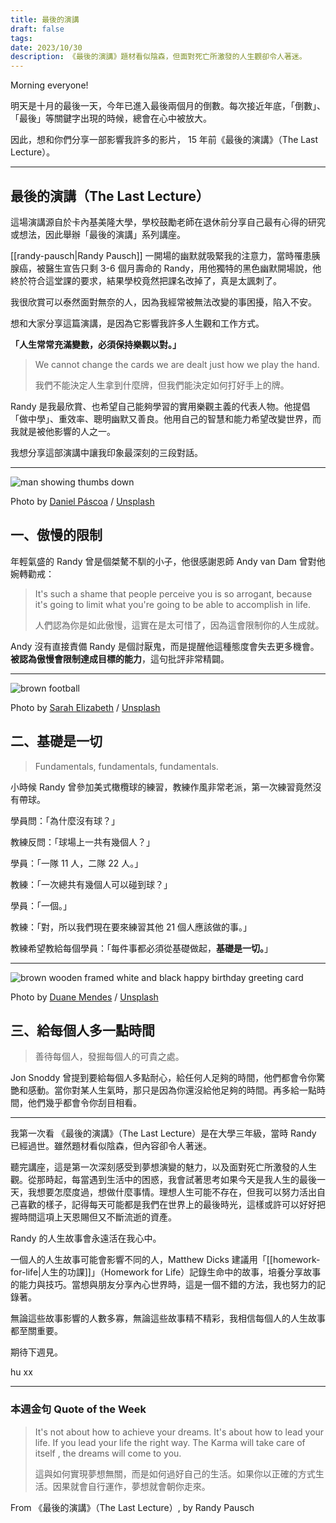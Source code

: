 ```yaml
---
title: 最後的演講
draft: false
tags: 
date: 2023/10/30
description: 《最後的演講》題材看似陰森，但面對死亡所激發的人生觀卻令人著迷。
---
```

Morning everyone!

明天是十月的最後一天，今年已進入最後兩個月的倒數。每次接近年底，「倒數」、「最後」等關鍵字出現的時候，總會在心中被放大。

因此，想和你們分享一部影響我許多的影片， 15 年前《最後的演講》（The Last Lecture）。

---

## 最後的演講（The Last Lecture）

這場演講源自於卡內基美隆大學，學校鼓勵老師在退休前分享自己最有心得的研究或想法，因此舉辦「最後的演講」系列講座。

[[randy-pausch|Randy Pausch]] 一開場的幽默就吸緊我的注意力，當時罹患胰腺癌，被醫生宣告只剩 3-6 個月壽命的 Randy，用他獨特的黑色幽默開場說，他終於符合這堂課的要求，結果學校竟然把課名改掉了，真是太諷刺了。

我很欣賞可以泰然面對無奈的人，因為我經常被無法改變的事困擾，陷入不安。

想和大家分享這篇演講，是因為它影響我許多人生觀和工作方式。

**「人生常常充滿變數，必須保持樂觀以對。」**

> We cannot change the cards we are dealt just how we play the hand.  
>   
> 我們不能決定人生拿到什麼牌，但我們能決定如何打好手上的牌。

Randy 是我最欣賞、也希望自己能夠學習的實用樂觀主義的代表人物。他提倡「做中學」、重效率、聰明幽默又善良。他用自己的智慧和能力希望改變世界，而我就是被他影響的人之一。

我想分享這部演講中讓我印象最深刻的三段對話。

---

![man showing thumbs down](https://chinghannhu.ghost.io/content/images/2023/10/photo-1494158064015-7ff877b5bb2b.jpeg)

Photo by [Daniel Páscoa](https://unsplash.com/@dpascoa) / [Unsplash](https://unsplash.com/?utm_source=ghost&utm_medium=referral&utm_campaign=api-credit)

## 一、傲慢的限制

年輕氣盛的 Randy 曾是個桀驁不馴的小子，他很感謝恩師 Andy van Dam 曾對他婉轉勸戒：

> It's such a shame that people perceive you is so arrogant, because it's going to limit what you're going to be able to accomplish in life.  
>   
> 人們認為你是如此傲慢，這實在是太可惜了，因為這會限制你的人生成就。

Andy 沒有直接責備 Randy 是個討厭鬼，而是提醒他這種態度會失去更多機會。****被認為傲慢會限制達成目標的能力****，這句批評非常精闢。

---

![brown football](https://chinghannhu.ghost.io/content/images/2023/10/photo-1552064578-5892872ab7c6.jpeg)

Photo by [Sarah Elizabeth](https://unsplash.com/@sarah_elizabeth) / [Unsplash](https://unsplash.com/?utm_source=ghost&utm_medium=referral&utm_campaign=api-credit)

## 二、基礎是一切

> Fundamentals, fundamentals, fundamentals.

小時候 Randy 曾參加美式橄欖球的練習，教練作風非常老派，第一次練習竟然沒有帶球。

學員問：「為什麼沒有球？」

教練反問：「球場上一共有幾個人？」

學員：「一隊 11 人，二隊 22 人。」

教練：「一次總共有幾個人可以碰到球？」

學員：「一個。」

教練：「對，所以我們現在要來練習其他 21 個人應該做的事。」

教練希望教給每個學員：「每件事都必須從基礎做起，**基礎是一切。**」

---

![brown wooden framed white and black happy birthday greeting card](https://chinghannhu.ghost.io/content/images/2023/10/photo-1613909327715-216aabf51c52.jpeg)

Photo by [Duane Mendes](https://unsplash.com/@duanemendes) / [Unsplash](https://unsplash.com/?utm_source=ghost&utm_medium=referral&utm_campaign=api-credit)

## 三、給每個人多一點時間

> 善待每個人，發掘每個人的可貴之處。

Jon Snoddy 曾提到要給每個人多點耐心，給任何人足夠的時間，他們都會令你驚艷和感動。當你對某人生氣時，那只是因為你還沒給他足夠的時間。再多給一點時間，他們幾乎都會令你刮目相看。

---

我第一次看 《最後的演講》（The Last Lecture）是在大學三年級，當時 Randy 已經過世。雖然題材看似陰森，但內容卻令人著迷。

聽完講座，這是第一次深刻感受到夢想演變的魅力，以及面對死亡所激發的人生觀。從那時起，每當遇到生活中的困惑，我會試著思考如果今天是我人生的最後一天，我想要怎麼度過，想做什麼事情。理想人生可能不存在，但我可以努力活出自己喜歡的樣子，記得每天可能都是我們在世界上的最後時光，這樣或許可以好好把握時間這項上天恩賜但又不斷流逝的資產。

Randy 的人生故事會永遠活在我心中。

一個人的人生故事可能會影響不同的人，Matthew Dicks 建議用「[[homework-for-life|人生的功課]]」（Homework for Life）記錄生命中的故事，培養分享故事的能力與技巧。當想與朋友分享內心世界時，這是一個不錯的方法，我也努力的記錄著。

無論這些故事影響的人數多寡，無論這些故事精不精彩，我相信每個人的人生故事都至關重要。

期待下週見。

hu xx

---

### 本週金句 Quote of the Week

> It's not about how to achieve your dreams. It's about how to lead your life. If you lead your life the right way. The Karma will take care of itself , the dreams will come to you.  
>   
> 這與如何實現夢想無關，而是如何過好自己的生活。如果你以正確的方式生活。因果就會自行運作，夢想就會朝你走來。

From 《最後的演講》（The Last Lecture）, by Randy Pausch